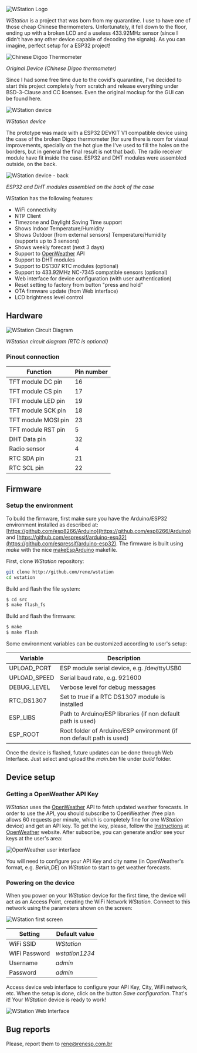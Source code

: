 ![WStation Logo](/resources/logoBW.png)

*WStation* is a project that was born from my quarantine. I use to have one of those cheap Chinese thermometers. Unfortunately, it fell down to the floor, ending up with a broken LCD and a useless 433.92MHz sensor (since I didn't have any other device capable of decoding the signals). As you can imagine, perfect setup for a ESP32 project!

![Chinese Digoo Thermometer](/resources/misc/digoo.jpg)

*Original Device (Chinese Digoo thermometer)*

Since I had some free time due to the covid's quarantine, I've decided to start this project completely from scratch and release everything under BSD-3-Clause and CC licenses. Even the original mockup for the GUI can be found here.

![WStation device](/resources/misc/wsdev.jpg)

*WStation device*

The prototype was made with a ESP32 DEVKIT V1 compatible device using the case of the broken Digoo thermometer (for sure there is room for visual improvements, specially on the hot glue the I've used to fill the holes on the borders, but in general the final result is not that bad). The radio receiver module have fit inside the case. ESP32 and DHT modules were assembled outside, on the back.

![WStation device - back](/resources/misc/wsdev2.jpg)

*ESP32 and DHT modules assembled on the back of the case*

WStation has the following features:

* WiFi connectivity
* NTP Client
* Timezone and Daylight Saving Time support
* Shows Indoor Temperature/Humidity
* Shows Outdoor (from external sensors) Temperature/Humidity (supports up to 3 sensors)
* Shows weekly forecast (next 3 days)
* Support to [OpenWeather](https://openweathermap.org/) API
* Support to DHT modules
* Support to DS1307 RTC modules (optional)
* Support to 433.92MHz NC-7345 compatible sensors (optional)
* Web interface for device configuration (with user authentication)
* Reset setting to factory from button "press and hold"
* OTA firmware update (from Web interface)
* LCD brightness level control

## Hardware

![WStation Circuit Diagram](/resources/misc/circDiagram.png)

*WStation circuit diagram (RTC is optional)*

### Pinout connection

| Function | Pin number |
| ------ | ------ |
| TFT module DC pin | 16 |
| TFT module CS pin| 17 |
| TFT module LED pin | 19 |
| TFT module SCK pin | 18 |
| TFT module MOSI pin | 23 |
| TFT module RST pin | 5 |
| DHT Data pin | 32 |
| Radio sensor | 4 |
| RTC SDA pin | 21 |
| RTC SCL pin | 22 |

## Firmware

### Setup the environment

To build the firmware, first make sure you have the Arduino/ESP32 environment installed as described at: [https://github.com/esp8266/Arduino](https://github.com/esp8266/Arduino) and [https://github.com/espressif/arduino-esp32](https://github.com/espressif/arduino-esp32). The firmware is built using *make* with the nice [makeEspArduino](https://github.com/plerup/makeEspArduino) makefile.

First, clone *WStation* repository:

```sh
git clone http://github.com/rene/wstation
cd wstation
```

Build and flash the file system:

```sh
$ cd src
$ make flash_fs
```

Build and flash the firmware:

```sh
$ make
$ make flash
```

Some environment variables can be customized according to user's setup:

| Variable | Description |
| ------ | ------ |
| UPLOAD_PORT | ESP module serial device, e.g. /dev/ttyUSB0 |
| UPLOAD_SPEED | Serial baud rate, e.g. 921600 |
| DEBUG_LEVEL | Verbose level for debug messages |
| RTC_DS1307 | Set to *true* if a RTC DS1307 module is installed |
| ESP_LIBS | Path to Arduino/ESP libraries (if non default path is used) |
| ESP_ROOT | Root folder of Arduino/ESP environment (if non default path is used)  |


Once the device is flashed, future updates can be done through Web Interface. Just select and upload the *main.bin* file under *build* folder.

## Device setup

### Getting a OpenWeather API Key

*WStation* uses the [OpenWeather](https://openweathermap.org/) API to fetch updated weather forecasts. In order to use the API, you should subscribe to OpenWeather (free plan allows 60 requests per minute, which is completely fine for one *WStation* device) and get an API key. To get the key, please, follow the [Instructions](https://openweathermap.org/appid) at [OpenWeather](https://openweathermap.org/) website. After subscribe, you can generate and/or see your keys at the user's area:

![OpenWeather user interface](/resources/misc/openw.jpg)

You will need to configure your API Key and city name (in OpenWeather's format, e.g. *Berlin,DE*) on *WStation* to start to get weather forecasts.

### Powering on the device

When you power on your *WStation* device for the first time, the device will act as an Access Point, creating the WiFi Network *WStation*. Connect to this network using the parameters shown on the screen:

![WStation first screen](/resources/misc/wsinit.png)

| Setting | Default value |
| ------ | ------ |
| WiFi SSID | *WStation* |
| WiFi Password | *wstation1234* |
| Username | *admin* |
| Password | *admin* |

Access device web interface to configure your API Key, City, WiFi network, etc. When the setup is done, click on the button *Save configuration*. That's it! Your *WStation* device is ready to work!

![WStation Web Interface](/resources/misc/webgui.jpg)

## Bug reports

Please, report them to [rene@renesp.com.br](mailto:rene@renesp.com.br)

